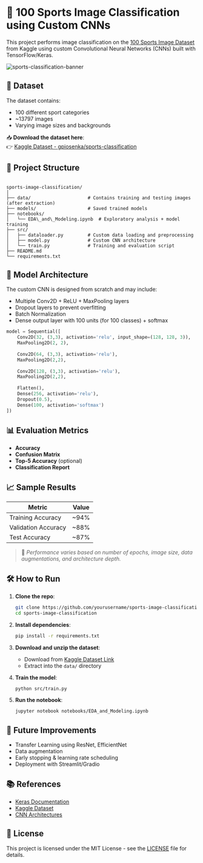 
# 🏅 100 Sports Image Classification using Custom CNNs

This project performs image classification on the [100 Sports Image Dataset](https://www.kaggle.com/datasets/gpiosenka/sports-classification) from Kaggle using custom Convolutional Neural Networks (CNNs) built with TensorFlow/Keras.

![sports-classification-banner](https://storage.googleapis.com/kaggle-datasets-images/1468923/2422107/3c69cf52b393cd7e79b429b2a7628d9f/dataset-cover.jpg)

## 📂 Dataset

The dataset contains:
- 100 different sport categories
- ~13797 images
- Varying image sizes and backgrounds

📥 **Download the dataset here**:  
👉 [Kaggle Dataset - gpiosenka/sports-classification](https://www.kaggle.com/datasets/gpiosenka/sports-classification)

## 📌 Project Structure

```

sports-image-classification/
│
├── data/                     # Contains training and testing images (after extraction)
├── models/                   # Saved trained models
├── notebooks/
│   └── EDA\_and\_Modeling.ipynb  # Exploratory analysis + model training
├── src/
│   ├── dataloader.py         # Custom data loading and preprocessing
│   ├── model.py              # Custom CNN architecture
│   └── train.py              # Training and evaluation script
├── README.md
└── requirements.txt

````

## 🧠 Model Architecture

The custom CNN is designed from scratch and may include:

- Multiple Conv2D + ReLU + MaxPooling layers
- Dropout layers to prevent overfitting
- Batch Normalization
- Dense output layer with 100 units (for 100 classes) + softmax

```python
model = Sequential([
    Conv2D(32, (3,3), activation='relu', input_shape=(128, 128, 3)),
    MaxPooling2D(2, 2),
    
    Conv2D(64, (3,3), activation='relu'),
    MaxPooling2D(2,2),
    
    Conv2D(128, (3,3), activation='relu'),
    MaxPooling2D(2,2),
    
    Flatten(),
    Dense(256, activation='relu'),
    Dropout(0.5),
    Dense(100, activation='softmax')
])
````

## 📊 Evaluation Metrics

* **Accuracy**
* **Confusion Matrix**
* **Top-5 Accuracy** (optional)
* **Classification Report**

## 📈 Sample Results

| Metric              | Value |
| ------------------- | ----- |
| Training Accuracy   | \~94% |
| Validation Accuracy | \~88% |
| Test Accuracy       | \~87% |

> 📌 *Performance varies based on number of epochs, image size, data augmentations, and architecture depth.*

## 🛠️ How to Run

1. **Clone the repo**:

   ```bash
   git clone https://github.com/yourusername/sports-image-classification.git
   cd sports-image-classification
   ```

2. **Install dependencies**:

   ```bash
   pip install -r requirements.txt
   ```

3. **Download and unzip the dataset**:

   * Download from [Kaggle Dataset Link](https://www.kaggle.com/datasets/gpiosenka/sports-classification)
   * Extract into the `data/` directory

4. **Train the model**:

   ```bash
   python src/train.py
   ```

5. **Run the notebook**:

   ```bash
   jupyter notebook notebooks/EDA_and_Modeling.ipynb
   ```

## 🧪 Future Improvements

* Transfer Learning using ResNet, EfficientNet
* Data augmentation
* Early stopping & learning rate scheduling
* Deployment with Streamlit/Gradio

## 📚 References

* [Keras Documentation](https://keras.io/)
* [Kaggle Dataset](https://www.kaggle.com/datasets/gpiosenka/sports-classification)
* [CNN Architectures](https://cs231n.github.io/convolutional-networks/)


## 📄 License

This project is licensed under the MIT License - see the [LICENSE](LICENSE) file for details.


